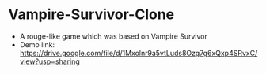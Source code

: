 # Vampire-Survivor-Clone
* A rouge-like game which was based on Vampire Survivor
* Demo link: https://drive.google.com/file/d/1Mxolnr9a5vtLuds8Ozg7g6xQxp4SRvxC/view?usp=sharing

